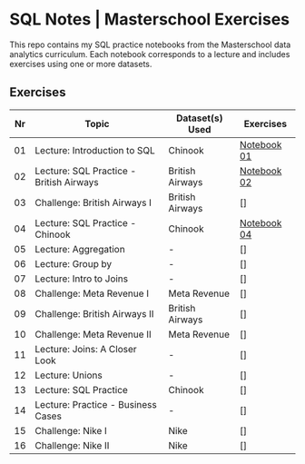 # SQL Notes | Masterschool Exercises

This repo contains my SQL practice notebooks from the Masterschool data analytics curriculum. Each notebook corresponds to a lecture and includes exercises using one or more datasets.

## Exercises

| Nr | Topic | Dataset(s) Used | Exercises |
| --- | --- | --- | --- |
| 01 | Lecture: Introduction to SQL | Chinook | [Notebook 01](/01_introduction_to_sql.ipynb) |
| 02 | Lecture: SQL Practice - British Airways | British Airways | [Notebook 02](/02_practice_british_airways.ipynb) |
| 03 | Challenge: British Airways I | British Airways | [] |
| 04 | Lecture: SQL Practice - Chinook | Chinook | [Notebook 04](/04_practice_chinook.ipynb) |
| 05 | Lecture: Aggregation | - | [] |
| 06 | Lecture: Group by | - | [] |
| 07 | Lecture: Intro to Joins | - | [] |
| 08 | Challenge: Meta Revenue I | Meta Revenue | [] |
| 09 | Challenge: British Airways II | British Airways | [] |
| 10 | Challenge: Meta Revenue II | Meta Revenue | [] |
| 11 | Lecture: Joins: A Closer Look | - | [] |
| 12 | Lecture: Unions | - | [] |
| 13 | Lecture: SQL Practice | Chinook | [] |
| 14 | Lecture: Practice - Business Cases | - | [] |
| 15 | Challenge: Nike I | Nike | [] |
| 16 | Challenge: Nike II | Nike | [] |